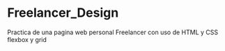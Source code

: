 # Freelancer_Design
Practica de una pagina web personal Freelancer con uso de HTML y CSS flexbox y grid
